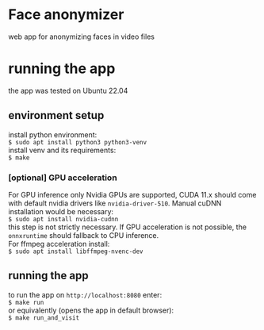 # Face anonymizer
web app for anonymizing faces in video files

# running the app
the app was tested on Ubuntu 22.04
## environment setup
install python environment:  
`$ sudo apt install python3 python3-venv`  
  install venv and its requirements:  
`$ make`
### [optional] GPU acceleration
For GPU inference only Nvidia GPUs are supported, CUDA 11.x should come with default nvidia drivers like `nvidia-driver-510`. Manual cuDNN installation would be necessary:  
`$ sudo apt install nvidia-cudnn`  
this step is not strictly necessary. If GPU acceleration is not possible, the `onnxruntime` should fallback to CPU inference.  
For ffmpeg acceleration install:  
`$ sudo apt install libffmpeg-nvenc-dev`  
## running the app
to run the app on `http://localhost:8080` enter:  
`$ make run`  
or equivalently (opens the app in default browser):  
`$ make run_and_visit`  